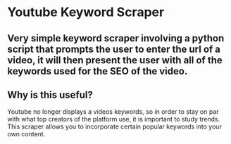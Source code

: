 # Youtube Keyword Scraper

## Very simple keyword scraper involving a python script that prompts the user to enter the url of a video, it will then present the user with all of the keywords used for the SEO of the video.

## Why is this useful?
Youtube no longer displays a videos keywords, so in order to stay on par with what top creators of the platform use, it is important to study trends. This scraper allows you to incorporate certain popular keywords into your own content.

